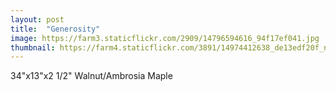 ```yaml
---
layout: post
title:  "Generosity"
image: https://farm3.staticflickr.com/2909/14796594616_94f17ef041.jpg
thumbnail: https://farm4.staticflickr.com/3891/14974412638_de13edf20f_n.jpg
---
```


34"x13"x2 1/2" Walnut/Ambrosia Maple